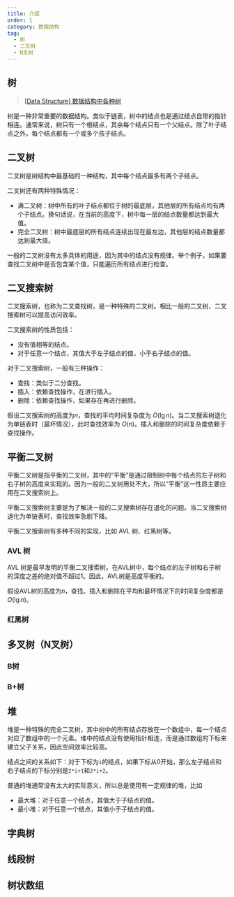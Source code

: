 ```yaml
---
title: 介绍
order: 1
category: 数据结构
tag:
  - 树
  - 二叉树
  - N叉树
---
```


<!-- more -->

## 树

> [[Data Structure] 数据结构中各种树](https://www.cnblogs.com/maybe2030/p/4732377.html)

树是一种非常重要的数据结构。类似于链表，树中的结点也是通过结点自带的指针相连。通常来说，树只有一个根结点，其余每个结点只有一个父结点。除了叶子结点之外，每个结点都有一个或多个孩子结点。


## 二叉树

二叉树是树结构中最基础的一种结构，其中每个结点最多有两个子结点。

二叉树还有两种特殊情况：

-   满二叉树：树中所有的叶子结点都位于树的最底层，其他层的所有结点均有两个子结点。换句话说，在当前的高度下，树中每一层的结点数量都达到最大值。
-   完全二叉树：树中最底层的所有结点连续出现在最左边，其他层的结点数量都达到最大值。

一般的二叉树没有太多具体的用途，因为其中的结点没有规律。举个例子，如果要查找二叉树中是否包含某个值，只能遍历所有结点进行检查。



## 二叉搜索树

二叉搜索树，也称为二叉查找树，是一种特殊的二叉树。相比一般的二叉树，二叉搜索树可以提高访问效率。

二叉搜索树的性质包括：

-   没有值相等的结点。
-   对于任意一个结点，其值大于左子结点的值，小于右子结点的值。

对于二叉搜索树，一般有三种操作：

-   查找：类似于二分查找。
-   插入：依赖查找操作，在进行插入。
-   删除：依赖查找操作，如果存在再进行删除。

假设二叉搜索树的高度为$n$，查找的平均时间复杂度为 $O(\lg{n})$。当二叉搜索树退化为单链表时（最坏情况），此时查找效率为 $O(n)$。插入和删除的时间复杂度依赖于查找操作。



## 平衡二叉树

平衡二叉树是指平衡的二叉树，其中的“平衡”是通过限制树中每个结点的左子树和右子树的高度来实现的。因为一般的二叉树用处不大，所以“平衡”这一性质主要应用在二叉搜索树上。

平衡二叉搜索树主要是为了解决一般的二叉搜索树存在退化的问题。当二叉搜索树退化为单链表时，查找效率急剧下降。

平衡二叉搜索树有多种不同的实现，比如 AVL 树、红黑树等。

### AVL 树

AVL 树是最早发明的平衡二叉搜索树。在AVL树中，每个结点的左子树和右子树的深度之差的绝对值不超过1。因此，AVL树是高度平衡的。

假设AVL树的高度为$n$，查找、插入和删除在平均和最坏情况下的时间复杂度都是$O(\lg{n})$。

### 红黑树



## 多叉树（N叉树）

### B树

### B+树



## 堆

堆是一种特殊的完全二叉树，其中树中的所有结点存放在一个数组中，每一个结点对应了数组中的一个元素。堆中的结点没有使用指针相连，而是通过数组的下标来建立父子关系，因此空间效率比较高。

结点之间的关系如下：对于下标为`i`的结点，如果下标从0开始，那么左子结点和右子结点的下标分别是`2*i+1`和`2*i+2`。

普通的堆通常没有太大的实际意义，所以总是使用有一定规律的堆，比如

-   最大堆：对于任意一个结点，其值大于子结点的值。
-   最小堆：对于任意一个结点，其值小于子结点的值。



## 字典树

## 线段树

## 树状数组
